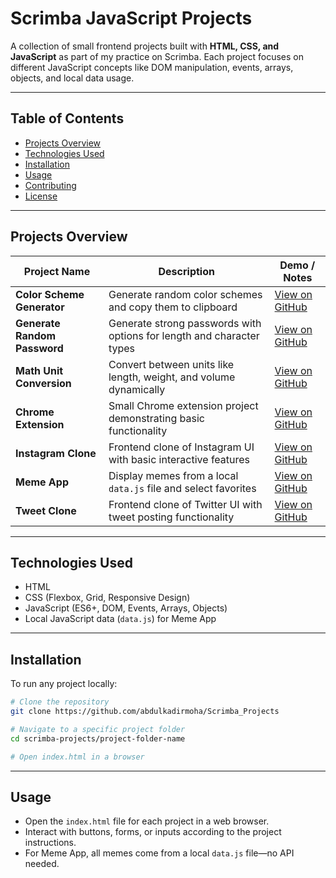 # Scrimba JavaScript Projects

A collection of small frontend projects built with **HTML, CSS, and JavaScript** as part of my practice on Scrimba. Each project focuses on different JavaScript concepts like DOM manipulation, events, arrays, objects, and local data usage.

---

## Table of Contents

* [Projects Overview](#projects-overview)
* [Technologies Used](#technologies-used)
* [Installation](#installation)
* [Usage](#usage)
* [Contributing](#contributing)
* [License](#license)

---

## Projects Overview

| Project Name | Description | Demo / Notes |
|--------------|------------|--------------|
| **Color Scheme Generator** | Generate random color schemes and copy them to clipboard | [View on GitHub](https://github.com/abdulkadirmoha/Scrimba_Projects/tree/main/Color-Scheme-Generator) |
| **Generate Random Password** | Generate strong passwords with options for length and character types | [View on GitHub](https://github.com/abdulkadirmoha/Scrimba_Projects/tree/main/Generate_random_password) |
| **Math Unit Conversion** | Convert between units like length, weight, and volume dynamically | [View on GitHub](https://github.com/abdulkadirmoha/Scrimba_Projects/tree/main/Math_unit_conversion) |
| **Chrome Extension** | Small Chrome extension project demonstrating basic functionality | [View on GitHub](https://github.com/abdulkadirmoha/Scrimba_Projects/tree/main/chrome_Extension) |
| **Instagram Clone** | Frontend clone of Instagram UI with basic interactive features | [View on GitHub](https://github.com/abdulkadirmoha/Scrimba_Projects/tree/main/instgram_clone) |
| **Meme App** | Display memes from a local `data.js` file and select favorites | [View on GitHub](https://github.com/abdulkadirmoha/Scrimba_Projects/tree/main/meme_app) |
| **Tweet Clone** | Frontend clone of Twitter UI with tweet posting functionality | [View on GitHub](https://github.com/abdulkadirmoha/Scrimba_Projects/tree/main/tweet_clone) |


---

## Technologies Used

* HTML
* CSS (Flexbox, Grid, Responsive Design)
* JavaScript (ES6+, DOM, Events, Arrays, Objects)
* Local JavaScript data (`data.js`) for Meme App

---

## Installation

To run any project locally:

```bash
# Clone the repository
git clone https://github.com/abdulkadirmoha/Scrimba_Projects

# Navigate to a specific project folder
cd scrimba-projects/project-folder-name

# Open index.html in a browser
```

---

## Usage

* Open the `index.html` file for each project in a web browser.
* Interact with buttons, forms, or inputs according to the project instructions.
* For Meme App, all memes come from a local `data.js` file—no API needed.




